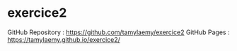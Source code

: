 # exercice2
GitHub Repository : https://github.com/tamylaemy/exercice2
GitHub Pages : https://tamylaemy.github.io/exercice2/
